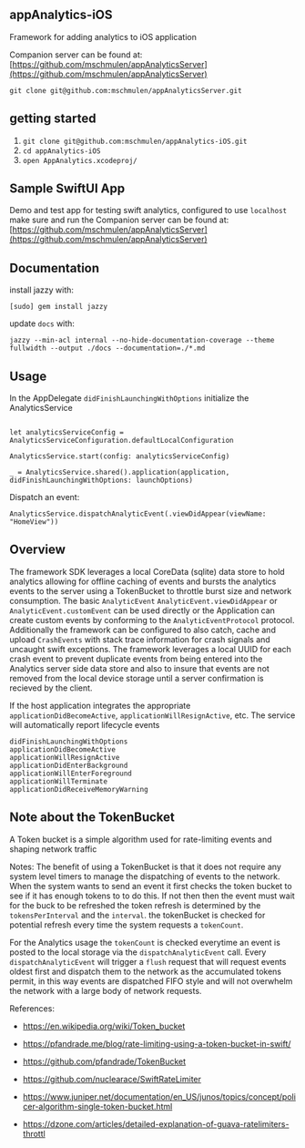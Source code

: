 appAnalytics-iOS
---

Framework for adding analytics to iOS application 

Companion server can be found at: [https://github.com/mschmulen/appAnalyticsServer](https://github.com/mschmulen/appAnalyticsServer)

`git clone git@github.com:mschmulen/appAnalyticsServer.git`


## getting started 

1. `git clone git@github.com:mschmulen/appAnalytics-iOS.git`
1. `cd appAnalytics-iOS`
1. `open AppAnalytics.xcodeproj/`

## Sample SwiftUI App

Demo and test app for testing swift analytics, configured to use `localhost` make sure and run the Companion server can be found at: [https://github.com/mschmulen/appAnalyticsServer](https://github.com/mschmulen/appAnalyticsServer)

## Documentation

install jazzy with:

`[sudo] gem install jazzy`

update `docs` with:

`jazzy --min-acl internal --no-hide-documentation-coverage --theme fullwidth --output ./docs --documentation=./*.md`



## Usage

In the AppDelegate `didFinishLaunchingWithOptions` initialize the AnalyticsService

```

let analyticsServiceConfig = AnalyticsServiceConfiguration.defaultLocalConfiguration

AnalyticsService.start(config: analyticsServiceConfig)

_ = AnalyticsService.shared().application(application, didFinishLaunchingWithOptions: launchOptions)

```

Dispatch an event:

```
AnalyticsService.dispatchAnalyticEvent(.viewDidAppear(viewName: "HomeView"))
```

## Overview

The framework SDK leverages a local CoreData (sqlite) data store to hold analytics allowing for offline caching of events and bursts the analytics events to the server using a TokenBucket to throttle burst size and network consumption.  The basic `AnalyticEvent` `AnalyticEvent.viewDidAppear` or `AnalyticEvent.customEvent` can be used directly or the Application can create custom events by conforming to the `AnalyticEventProtocol` protocol.  Additionally the framework can be configured to also catch, cache and upload `CrashEvents` with stack trace information for crash signals and uncaught swift exceptions.  The framework leverages a local UUID for each crash event to prevent duplicate events from being entered into the Analytics server side data store and also to insure that events are not removed from the local device storage until a server confirmation is recieved by the client.


If the host application integrates the appropriate `applicationDidBecomeActive`, `applicationWillResignActive`, etc. The service will automatically report lifecycle events

```
didFinishLaunchingWithOptions
applicationDidBecomeActive
applicationWillResignActive
applicationDidEnterBackground
applicationWillEnterForeground
applicationWillTerminate
applicationDidReceiveMemoryWarning
```


## Note about the TokenBucket

 A Token bucket is a simple algorithm used for rate-limiting events and shaping network traffic

 Notes:
 The benefit of using a TokenBucket is that it does not require any system level timers to manage the dispatching of events to the network. When the system wants to send an event it first checks the token bucket to see if it has enough tokens to to do this. If not then then the event must wait for the buck to be refreshed the token refresh is determined by the `tokensPerInterval` and the `interval`. the tokenBucket is checked for potential refresh every time the system requests a `tokenCount`.
 
 For the Analytics usage the `tokenCount` is checked everytime an event is posted to the local storage via the `dispatchAnalyticEvent` call. Every `dispatchAnalyticEvent` will trigger a `flush` request that will request events oldest first and dispatch them to the network as the accumulated tokens permit, in this way events are dispatched FIFO style and will not overwhelm the network with a large body of network requests.
 
 References:
 
 - https://en.wikipedia.org/wiki/Token_bucket
 - https://pfandrade.me/blog/rate-limiting-using-a-token-bucket-in-swift/
 - https://github.com/pfandrade/TokenBucket
 - https://github.com/nuclearace/SwiftRateLimiter
 
 - https://www.juniper.net/documentation/en_US/junos/topics/concept/policer-algorithm-single-token-bucket.html
 
 - https://dzone.com/articles/detailed-explanation-of-guava-ratelimiters-throttl

